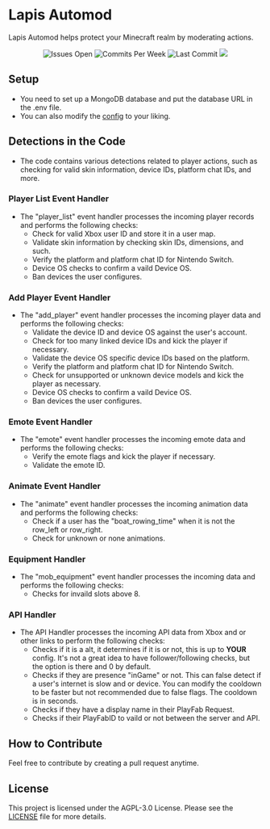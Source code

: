 # Lapis Automod
Lapis Automod helps protect your Minecraft realm by moderating actions.

<p align="center">
    <img src="https://img.shields.io/github/issues/Lapis-Utilities/Lapis-Automod?label=ISSUES%20OPEN&style=for-the-badge" alt="Issues Open">  
    <img src="https://img.shields.io/github/commit-activity/m/Lapis-Utilities/Lapis-Automod?style=for-the-badge" alt="Commits Per Week"> 
    <img src="https://img.shields.io/github/last-commit/Lapis-Utilities/Lapis-Automod?style=for-the-badge" alt="Last Commit">
    <img src="https://img.shields.io/discord/1118869295770914949?style=for-the-badge&logo=discord&label=discord&color=5865F2">
</p>

## Setup
- You need to set up a MongoDB database and put the database URL in the .env file.
- You can also modify the [config](./config.json) to your liking.

## Detections in the Code
- The code contains various detections related to player actions, such as checking for valid skin information, device IDs, platform chat IDs, and more.

### Player List Event Handler
- The "player_list" event handler processes the incoming player records and performs the following checks:
  - Check for valid Xbox user ID and store it in a user map.
  - Validate skin information by checking skin IDs, dimensions, and such.
  - Verify the platform and platform chat ID for Nintendo Switch.
  - Device OS checks to confirm a vaild Device OS.
  - Ban devices the user configures.

### Add Player Event Handler
- The "add_player" event handler processes the incoming player data and performs the following checks:
  - Validate the device ID and device OS against the user's account.
  - Check for too many linked device IDs and kick the player if necessary.
  - Validate the device OS specific device IDs based on the platform.
  - Verify the platform and platform chat ID for Nintendo Switch.
  - Check for unsupported or unknown device models and kick the player as necessary.
  - Device OS checks to confirm a vaild Device OS.
  - Ban devices the user configures.

### Emote Event Handler
- The "emote" event handler processes the incoming emote data and performs the following checks:
  - Verify the emote flags and kick the player if necessary.
  - Validate the emote ID.

### Animate Event Handler
- The "animate" event handler processes the incoming animation data and performs the following checks:
  - Check if a user has the "boat_rowing_time" when it is not the row_left or row_right.
  - Check for unknown or none animations.

### Equipment Handler
- The "mob_equipment" event handler processes the incoming data and performs the following checks:
  - Checks for invaild slots above 8.

### API Handler
- The API Handler processes the incoming API data from Xbox and or other links to perform the following checks:
  - Checks if it is a alt, it determines if it is or not, this is up to **YOUR** config. It's not a great idea to have follower/following checks, but the option is there and 0 by default.
  - Checks if they are presence "inGame" or not. This can false detect if a user's internet is slow and or device. You can modify the cooldown to be faster but not recommended due to false flags. The cooldown is in seconds.
  - Checks if they have a display name in their PlayFab Request.
  - Checks if their PlayFabID to vaild or not between the server and API.

## How to Contribute
Feel free to contribute by creating a pull request anytime.

## License
This project is licensed under the AGPL-3.0 License. Please see the [LICENSE](./LICENSE) file for more details.
